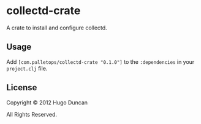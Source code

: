 # collectd-crate

A crate to install and configure collectd.

## Usage

Add `[com.palletops/collectd-crate "0.1.0"]` to the `:dependencies` in your
`project.clj` file.


## License

Copyright © 2012 Hugo Duncan

All Rights Reserved.
